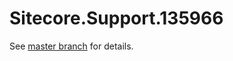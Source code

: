 # Sitecore.Support.135966

See [master branch](https://github.com/sitecoresupport/Sitecore.Support.135966) for details.